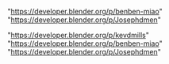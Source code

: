 "https://developer.blender.org/p/benben-miao"
"https://developer.blender.org/p/Josephdmen"
 
"https://developer.blender.org/p/kevdmills"
"https://developer.blender.org/p/benben-miao"
"https://developer.blender.org/p/Josephdmen"
 
